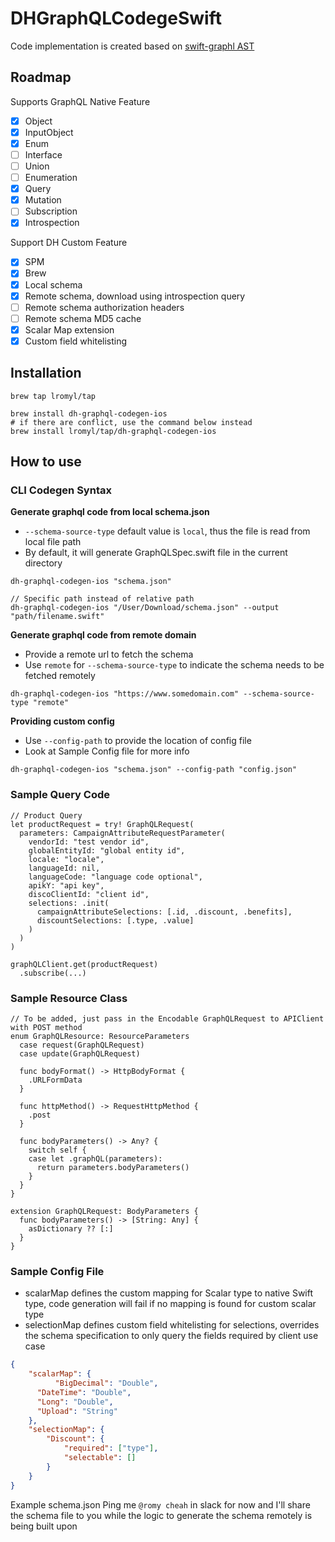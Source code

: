 # DHGraphQLCodegeSwift

Code implementation is created based on [swift-graphl AST](https://github.com/maticzav/swift-graphql)

## Roadmap

Supports GraphQL Native Feature
- [x] Object
- [x] InputObject
- [x] Enum
- [ ] Interface
- [ ] Union
- [ ] Enumeration
- [x] Query
- [x] Mutation
- [ ] Subscription
- [x] Introspection

Support DH Custom Feature
- [x] SPM
- [x] Brew
- [x] Local schema
- [x] Remote schema, download using introspection query
- [ ] Remote schema authorization headers
- [ ] Remote schema MD5 cache
- [x] Scalar Map extension
- [x] Custom field whitelisting

## Installation
```
brew tap lromyl/tap

brew install dh-graphql-codegen-ios
# if there are conflict, use the command below instead 
brew install lromyl/tap/dh-graphql-codegen-ios 
```

## How to use

### CLI Codegen Syntax
**Generate graphql code from local schema.json**
- `--schema-source-type` default value is `local`, thus the file is read from local file path
- By default, it will generate GraphQLSpec.swift file in the current directory
```
dh-graphql-codegen-ios "schema.json"

// Specific path instead of relative path
dh-graphql-codegen-ios "/User/Download/schema.json" --output "path/filename.swift"
```

**Generate graphql code from remote domain**
- Provide a remote url to fetch the schema
- Use `remote` for `--schema-source-type` to indicate the schema needs to be fetched remotely
```
dh-graphql-codegen-ios "https://www.somedomain.com" --schema-source-type "remote"
```

**Providing custom config**
- Use `--config-path` to provide the location of config file
- Look at Sample Config file for more info 
```
dh-graphql-codegen-ios "schema.json" --config-path "config.json"
```

### Sample Query Code
```
// Product Query
let productRequest = try! GraphQLRequest(
  parameters: CampaignAttributeRequestParameter(
    vendorId: "test vendor id",
    globalEntityId: "global entity id",
    locale: "locale",
    languageId: nil,
    languageCode: "language code optional",
    apikY: "api key",
    discoClientId: "client id",
    selections: .init(
      campaignAttributeSelections: [.id, .discount, .benefits],
      discountSelections: [.type, .value]
    )
  )
)

graphQLClient.get(productRequest)
  .subscribe(...)
```

### Sample Resource Class
```
// To be added, just pass in the Encodable GraphQLRequest to APIClient with POST method
enum GraphQLResource: ResourceParameters
  case request(GraphQLRequest)
  case update(GraphQLRequest)

  func bodyFormat() -> HttpBodyFormat {
    .URLFormData
  }
  
  func httpMethod() -> RequestHttpMethod {
    .post
  }
  
  func bodyParameters() -> Any? {
    switch self {
    case let .graphQL(parameters):
      return parameters.bodyParameters()
    }
  }
}

extension GraphQLRequest: BodyParameters {
  func bodyParameters() -> [String: Any] {
    asDictionary ?? [:]
  }
}
```

### Sample Config File
- scalarMap defines the custom mapping for Scalar type to native Swift type, code generation will fail if no mapping is found for custom scalar type
- selectionMap defines custom field whitelisting for selections, overrides the schema specification to only query the fields required by client use case

```JSON
{
	"scalarMap": {
		  "BigDecimal": "Double",
      "DateTime": "Double",
      "Long": "Double",
      "Upload": "String"
    },
    "selectionMap": {
    	"Discount": {
    		"required": ["type"],
    		"selectable": []
    	}
    }
}
```

Example schema.json
Ping me `@romy cheah` in slack for now and I'll share the schema file to you while the logic to generate the schema remotely is being built upon
